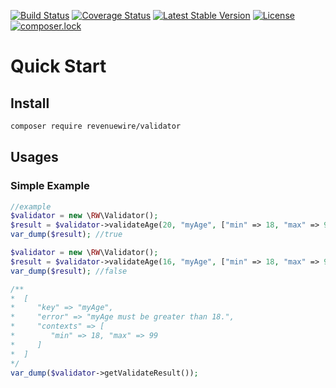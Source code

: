 [![Build Status](https://travis-ci.org/revenuewire/validator.svg?branch=master)](https://travis-ci.org/revenuewire/validator)
[![Coverage Status](https://coveralls.io/repos/github/revenuewire/validator/badge.svg?branch=master)](https://coveralls.io/github/revenuewire/validator?branch=master)
[![Latest Stable Version](https://poser.pugx.org/revenuewire/validator/v/stable)](https://packagist.org/packages/revenuewire/validator)
[![License](https://poser.pugx.org/revenuewire/validator/license)](https://packagist.org/packages/revenuewire/validator)
[![composer.lock](https://poser.pugx.org/revenuewire/validator/composerlock)](https://packagist.org/packages/revenuewire/validator)

# Quick Start
## Install
```bash
composer require revenuewire/validator
```

## Usages

### Simple Example
```php
//example 
$validator = new \RW\Validator();
$result = $validator->validateAge(20, "myAge", ["min" => 18, "max" => 99]);
var_dump($result); //true

$validator = new \RW\Validator();
$result = $validator->validateAge(16, "myAge", ["min" => 18, "max" => 99]);
var_dump($result); //false

/**
*  [
*     "key" => "myAge",
*     "error" => "myAge must be greater than 18.",
*     "contexts" => [
*        "min" => 18, "max" => 99
*     ]
*  ]
*/
var_dump($validator->getValidateResult());
```